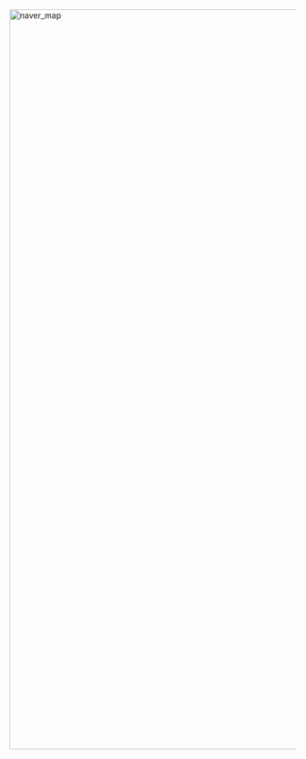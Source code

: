 <img width="2497" height="1301" alt="naver_map" src="https://github.com/user-attachments/assets/2fa7dea9-1489-403f-8bc4-bf5996adb9ee" />
